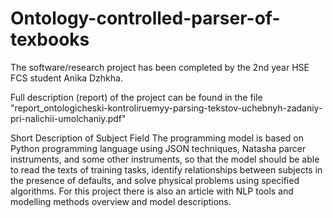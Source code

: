 # Ontology-controlled-parser-of-texbooks

The software/research project has been completed by the 2nd year HSE FCS student Anika Dzhkha. 

Full description (report) of the project can be found in  the file 
"report_ontologicheski-kontroliruemyy-parsing-tekstov-uchebnyh-zadaniy-pri-nalichii-umolchaniy.pdf"

Short Description of Subject Field
The programming model is based on Python programming language using JSON techniques, Natasha parcer instruments, and some other instruments, so that the model should be able to read the texts of training tasks, identify relationships between subjects in the presence of defaults, and solve physical problems using specified algorithms. For this project there is also an article with NLP tools and modelling methods overview and model descriptions.
